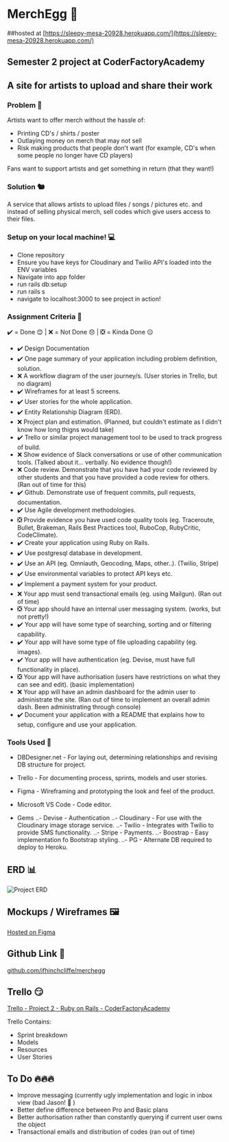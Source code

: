 # MerchEgg 🍳
##hosted at [https://sleepy-mesa-20928.herokuapp.com/](https://sleepy-mesa-20928.herokuapp.com/)

## Semester 2 project at CoderFactoryAcademy
## A site for artists to upload and share their work
### Problem 🐙
Artists want to offer merch without the hassle of:
- Printing CD's / shirts / poster
- Outlaying money on merch that may not sell
- Risk making products that people don't want (for example, CD's when some people no longer have CD players)

Fans want to support artists and get something in return (that they want!)

### Solution 🐿
A service that allows artists to upload files / songs / pictures etc. and instead of selling physical merch, sell codes which give users access to their files. 

### Setup on your local machine! 💻 
- Clone repository
- Ensure you have keys for Cloudinary and Twilio API's loaded into the ENV variables
- Navigate into app folder
- run rails db:setup
- run rails s
- navigate to localhost:3000 to see project in action!

### Assignment Criteria 📑
✔️ = Done 😊 | ❌ = Not Done 😞 | ❎ = Kinda Done 😑

- ✔️ Design Documentation
- ✔️ One page summary of your application including problem definition, solution.
- ❌ A workflow diagram of the user journey/s. (User stories in Trello, but no diagram)
- ✔️ Wireframes for at least 5 screens.
- ✔️ User stories for the whole application.
- ✔️ Entity Relationship Diagram (ERD).
- ❌ Project plan and estimation. (Planned, but couldn't estimate as I didn't know how long thigns would take)
- ✔️ Trello or similar project management tool to be used to track progress of build.
- ❌ Show evidence of Slack conversations or use of other communication tools. (Talked about it... verbally. No evidence though!)
- ❌ Code review. Demonstrate that you have had your code reviewed by other students and that you have provided a code review for others. (Ran out of time for this)
- ✔️ Github. Demonstrate use of frequent commits, pull requests, documentation.
- ✔️ Use Agile development methodologies.
- ❎ Provide evidence you have used code quality tools (eg. Traceroute, Bullet, Brakeman, Rails Best Practices tool, RuboCop, RubyCritic, CodeClimate).
- ✔️ Create your application using Ruby on Rails.
- ✔️ Use postgresql database in development.
- ✔️ Use an API (eg. Omniauth, Geocoding, Maps, other..). (Twilio, Stripe)
- ✔️ Use environmental variables to protect API keys etc.
- ✔️ Implement a payment system for your product.
- ❌ Your app must send transactional emails (eg. using Mailgun). (Ran out of time)
- ❎ Your app should have an internal user messaging system. (works, but not pretty!)
- ✔️ Your app will have some type of searching, sorting and or filtering capability.
- ✔️ Your app will have some type of file uploading capability (eg. images).
- ✔️ Your app will have authentication (eg. Devise, must have full functionality in place).
- ❎ Your app will have authorisation (users have restrictions on what they can see and edit). (basic implementation)
- ❌ Your app will have an admin dashboard for the admin user to administrate the site. (Ran out of time to implement an overall admin dash. Been administrating through console)
- ✔️ Document your application with a README that explains how to setup, configure and use your application.

### Tools Used 🔨
- DBDesigner.net - For laying out, determining relationships and revising DB structure for project.
- Trello - For documenting process, sprints, models and user stories.
- Figma - Wireframing and prototyping the look and feel of the product.
- Microsoft VS Code - Code editor.

- Gems
..- Devise - Authentication
..- Cloudinary - For use with the Cloudinary image storage service.
..- Twilio - Integrates with Twilio to provide SMS functionality.
..- Stripe - Payments.
..- Boostrap - Easy implementation fo Bootstrap styling.
..- PG - Alternate DB required to deploy to Heroku.

## ERD 📊
![Project ERD](http://res.cloudinary.com/hinchy/image/upload/v1479963295/project_erd_sqnow2.png "ERD Diagram")

## Mockups / Wireframes 🖼
[Hosted on Figma](https://www.figma.com/file/Mg97uXLtxdUPRn7eT7qpDEY0/merch.ey)

## Github Link 🍔
[github.com/jfhinchcliffe/merchegg](https://github.com/jfhinchcliffe/merchegg)

## Trello 😏
[Trello - Project 2 - Ruby on Rails - CoderFactoryAcademy](https://trello.com/b/WCU6yBf9/project-2-ruby-on-rails-coderfactoryacademy)

Trello Contains:
- Sprint breakdown
- Models
- Resources
- User Stories

## To Do 🔥🔥🔥
- Improve messaging (currently ugly implementation and logic in inbox view (bad Jason! 👿 )
- Better define difference between Pro and Basic plans
- Better authorisation rather than constantly querying if current user owns the object
- Transactional emails and distribution of codes (ran out of time)
